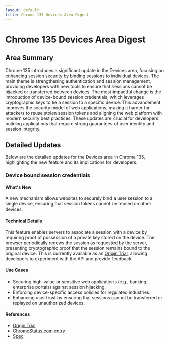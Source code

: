 ```yaml
---
layout: default
title: Chrome 135 Devices Area Digest
---
```


# Chrome 135 Devices Area Digest

## Area Summary

Chrome 135 introduces a significant update in the Devices area, focusing on enhancing session security by binding sessions to individual devices. The main theme is strengthening authentication and session management, providing developers with new tools to ensure that sessions cannot be hijacked or transferred between devices. The most impactful change is the introduction of device-bound session credentials, which leverages cryptographic keys to tie a session to a specific device. This advancement improves the security model of web applications, making it harder for attackers to reuse stolen session tokens and aligning the web platform with modern security best practices. These updates are crucial for developers building applications that require strong guarantees of user identity and session integrity.

## Detailed Updates

Below are the detailed updates for the Devices area in Chrome 135, highlighting the new feature and its implications for developers.

### Device bound session credentials

#### What's New
A new mechanism allows websites to securely bind a user session to a single device, ensuring that session tokens cannot be reused on other devices.

#### Technical Details
This feature enables servers to associate a session with a device by requiring proof of possession of a private key stored on the device. The browser periodically renews the session as requested by the server, presenting cryptographic proof that the session remains bound to the original device. This is currently available as an [Origin Trial](https://developer.chrome.com/origintrials/#/view_trial/3911939226324697089), allowing developers to experiment with the API and provide feedback.

#### Use Cases
- Securing high-value or sensitive web applications (e.g., banking, enterprise portals) against session hijacking.
- Enforcing device-specific access policies for regulated industries.
- Enhancing user trust by ensuring that sessions cannot be transferred or replayed on unauthorized devices.

#### References
- [Origin Trial](https://developer.chrome.com/origintrials/#/view_trial/3911939226324697089)
- [ChromeStatus.com entry](https://chromestatus.com/feature/5140168270413824)
- [Spec](https://w3c.github.io/webappsec-dbsc)
